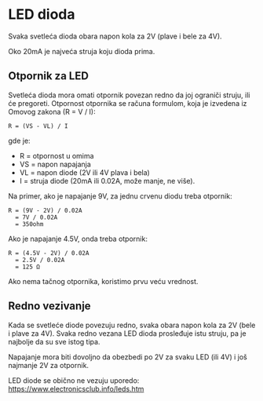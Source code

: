 # LED dioda

Svaka svetleća dioda obara napon kola za 2V (plave i bele za 4V). 

Oko 20mA je najveća struja koju dioda prima.

## Otpornik za LED

Svetleća dioda mora omati otpornik povezan redno da joj ograniči struju, ili će pregoreti. Otpornost otpornika se računa formulom, koja je izvedena iz Omovog zakona (R = V / I):

```
R = (VS - VL) / I 
```

gde je:
- R = otpornost u omima
- VS = napon napajanja
- VL = napon diode (2V ili 4V plava i bela)
- I = struja diode (20mA ili 0.02A, može manje, ne više). 

Na primer, ako je napajanje 9V, za jednu crvenu diodu treba otpornik:

```
R = (9V - 2V) / 0.02A 
  = 7V / 0.02A 
  = 350ohm
```

Ako je napajanje 4.5V, onda treba otpornik:

```
R = (4.5V - 2V) / 0.02A
  = 2.5V / 0.02A
  = 125 Ω
```

Ako nema tačnog otpornika, koristimo prvu veću vrednost.

## Redno vezivanje

Kada se svetleće diode povezuju redno, svaka obara napon kola za 2V (bele i plave za 4V). Svaka redno vezana LED dioda prosleđuje istu struju, pa je najbolje da su sve istog tipa.

Napajanje mora biti dovoljno da obezbedi po 2V za svaku LED (ili 4V) i još najmanje 2V za otpornik.

LED diode se obično ne vezuju uporedo: https://www.electronicsclub.info/leds.htm

